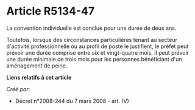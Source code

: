 # Article R5134-47

La convention individuelle est conclue pour une durée de deux ans.

Toutefois, lorsque des circonstances particulières tenant au secteur d'activité professionnelle ou au profil de poste le
justifient, le préfet peut prévoir une durée comprise entre six et vingt-quatre mois. Il peut prévoir une durée minimale de
trois mois pour les personnes bénéficiant d'un aménagement de peine.

**Liens relatifs à cet article**

_Créé par_:

  - Décret n°2008-244 du 7 mars 2008 - art. (V)
